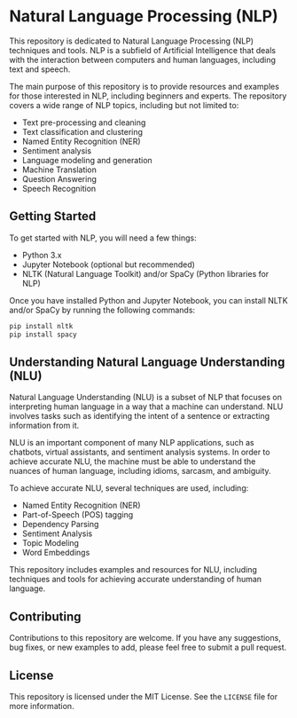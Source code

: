 # Natural Language Processing (NLP)

This repository is dedicated to Natural Language Processing (NLP) techniques and tools. NLP is a subfield of Artificial Intelligence that deals with the interaction between computers and human languages, including text and speech. 

The main purpose of this repository is to provide resources and examples for those interested in NLP, including beginners and experts. The repository covers a wide range of NLP topics, including but not limited to:

- Text pre-processing and cleaning
- Text classification and clustering
- Named Entity Recognition (NER)
- Sentiment analysis
- Language modeling and generation
- Machine Translation
- Question Answering
- Speech Recognition

## Getting Started

To get started with NLP, you will need a few things:

- Python 3.x
- Jupyter Notebook (optional but recommended)
- NLTK (Natural Language Toolkit) and/or SpaCy (Python libraries for NLP)

Once you have installed Python and Jupyter Notebook, you can install NLTK and/or SpaCy by running the following commands:

```bash
pip install nltk
pip install spacy
```

## Understanding Natural Language Understanding (NLU)

Natural Language Understanding (NLU) is a subset of NLP that focuses on interpreting human language in a way that a machine can understand. NLU involves tasks such as identifying the intent of a sentence or extracting information from it. 

NLU is an important component of many NLP applications, such as chatbots, virtual assistants, and sentiment analysis systems. In order to achieve accurate NLU, the machine must be able to understand the nuances of human language, including idioms, sarcasm, and ambiguity.

To achieve accurate NLU, several techniques are used, including:

- Named Entity Recognition (NER)
- Part-of-Speech (POS) tagging
- Dependency Parsing
- Sentiment Analysis
- Topic Modeling
- Word Embeddings

This repository includes examples and resources for NLU, including techniques and tools for achieving accurate understanding of human language.

## Contributing

Contributions to this repository are welcome. If you have any suggestions, bug fixes, or new examples to add, please feel free to submit a pull request.

## License

This repository is licensed under the MIT License. See the `LICENSE` file for more information.
